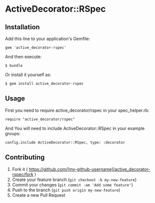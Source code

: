 # ActiveDecorator::RSpec

## Installation

Add this line to your application's Gemfile:

    gem 'active_decorator-rspec'

And then execute:

    $ bundle

Or install it yourself as:

    $ gem install active_decorator-rspec

## Usage

First you need to require active_decorator/rspec in your spec_helper.rb:

```
require "active_decorator/rspec"
```

And You will need to include ActiveDecorator::RSpec in your example groups:

```
config.include ActiveDecorator::RSpec, type: :decorator
```

## Contributing

1. Fork it ( https://github.com/[my-github-username]/active_decorator-rspec/fork )
2. Create your feature branch (`git checkout -b my-new-feature`)
3. Commit your changes (`git commit -am 'Add some feature'`)
4. Push to the branch (`git push origin my-new-feature`)
5. Create a new Pull Request
